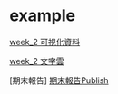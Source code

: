 # example
[week_2 可視化資料](https://ipasss.github.io/example/Week2/Data_Visualize.html)

[week_2 文字雲 ](https://ipasss.github.io/example/Week2/Text_cloud.html)

[期末報告]
[期末報告Publish](https://peijunghsin.shinyapps.io/final_project/)
